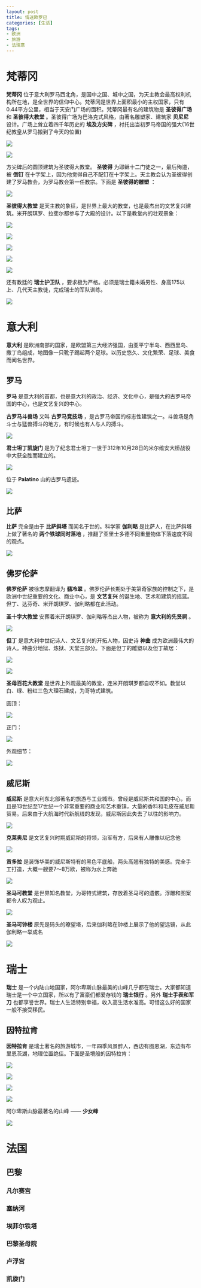 ```yaml
---
layout: post
title: 情迷欧罗巴
categories: [生活]
tags:
- 欧洲
- 旅游
- 法瑞意
---
```


# 梵蒂冈

**梵蒂冈** 位于意大利罗马西北角，是国中之国、城中之国，为天主教会最高权利机构所在地，是全世界的信仰中心。梵蒂冈是世界上面积最小的主权国家，只有0.44平方公里，相当于天安门广场的面积。梵蒂冈最有名的建筑物是 **圣彼得广场** 和 **圣彼得大教堂** 。圣彼得广场为巴洛克式风格，由著名雕塑家、建筑家 **贝尼尼** 设计。广场上耸立着四千年历史的 **埃及方尖碑** ，衬托出当初罗马帝国的强大(16世纪教皇从罗马搬到了今天的位置)

![](https://raw.githubusercontent.com/lixinyao/lixinyao.github.io/master/pictures/life/fandigang1.jpg)

![](https://raw.githubusercontent.com/lixinyao/lixinyao.github.io/master/pictures/life/fandigang2.jpg)

方尖碑后的圆顶建筑为圣彼得大教堂。 **圣彼得** 为耶稣十二门徒之一，最后殉道，被 **倒钉** 在十字架上，因为他觉得自己不配钉在十字架上。天主教会认为圣彼得创建了罗马教会，为罗马教会第一任教宗。下面是 **圣彼得的雕塑** ：

![](https://raw.githubusercontent.com/lixinyao/lixinyao.github.io/master/pictures/life/shengbide.jpg)

**圣彼得大教堂** 是天主教的象征，是世界上最大的教堂，也是最杰出的文艺复兴建筑。米开朗琪罗、拉斐尔都参与了大殿的设计。以下是教堂内的壮观景象：

![](https://raw.githubusercontent.com/lixinyao/lixinyao.github.io/master/pictures/life/shengbide1.jpg)

![](https://raw.githubusercontent.com/lixinyao/lixinyao.github.io/master/pictures/life/shengbide2.jpg)

![](https://raw.githubusercontent.com/lixinyao/lixinyao.github.io/master/pictures/life/shengbide3.jpg)

![](https://raw.githubusercontent.com/lixinyao/lixinyao.github.io/master/pictures/life/shengbide4.jpg)

![](https://raw.githubusercontent.com/lixinyao/lixinyao.github.io/master/pictures/life/shengbide5.jpg)

还有教廷的 **瑞士护卫队** ，要求极为严格。必须是瑞士籍未婚男性、身高175以上、几代天主教徒，完成瑞士的军队训练。

![](https://raw.githubusercontent.com/lixinyao/lixinyao.github.io/master/pictures/life/swisshuweidui.jpg)

# 意大利

**意大利** 是欧洲南部的国家，是欧盟第三大经济强国，由亚平宁半岛、西西里岛、撒丁岛组成，地图像一只靴子踢起两个足球。以历史悠久、文化繁荣、足球、美食而闻名世界。

## 罗马

**罗马** 是意大利的首都，也是意大利的政治、经济、文化中心，是强大的古罗马帝国的中心，也是文艺复兴的中心。

**古罗马斗兽场** 又叫 **古罗马竞技场** ，是古罗马帝国的标志性建筑之一。斗兽场是角斗士与猛兽搏斗的地方，有时候也有人与人的搏斗。

![](https://raw.githubusercontent.com/lixinyao/lixinyao.github.io/master/pictures/life/斗兽场.jpg)

**君士坦丁凯旋门** 是为了纪念君士坦丁一世于312年10月28日的米尔维安大桥战役中大获全胜而建立的。

![](https://raw.githubusercontent.com/lixinyao/lixinyao.github.io/master/pictures/life/君士坦丁凯旋门.jpg)

位于 **Palatino** 山的古罗马遗迹。

![](https://raw.githubusercontent.com/lixinyao/lixinyao.github.io/master/pictures/life/古罗马遗迹.jpg)

## 比萨

**比萨** 完全是由于 **比萨斜塔** 而闻名于世的。科学家 **伽利略** 是比萨人，在比萨斜塔上做了著名的 **两个铁球同时落地** ，推翻了亚里士多德不同重量物体下落速度不同的观点。

![](https://raw.githubusercontent.com/lixinyao/lixinyao.github.io/master/pictures/life/比萨斜塔.jpg)

## 佛罗伦萨

**佛罗伦萨** 被徐志摩翻译为 **翡冷翠** 。佛罗伦萨长期处于美第奇家族的控制之下，是欧洲中世纪重要的文化、商业中心，是 **文艺复兴** 的诞生地、艺术和建筑的摇篮。但丁、达芬奇、米开朗琪罗、伽利略都在此活动。

**圣十字大教堂** 安葬着米开朗琪罗、伽利略等杰出人物，被称为 **意大利的先贤祠** 。

![](https://raw.githubusercontent.com/lixinyao/lixinyao.github.io/master/pictures/life/圣十字大教堂.jpg)

**但丁** 是意大利中世纪诗人、文艺复兴的开拓人物，因史诗 **神曲** 成为欧洲最伟大的诗人。神曲分地狱、炼狱、天堂三部分。下面是但丁的雕塑以及但丁故居：

![](https://raw.githubusercontent.com/lixinyao/lixinyao.github.io/master/pictures/life/但丁雕塑.jpg)

![](https://raw.githubusercontent.com/lixinyao/lixinyao.github.io/master/pictures/life/但丁故居.jpg)

**圣母百花大教堂** 是世界上外观最美的教堂，连米开朗琪罗都自叹不如。教堂以白、绿、粉红三色大理石建成，为哥特式建筑。

圆顶：

![](https://raw.githubusercontent.com/lixinyao/lixinyao.github.io/master/pictures/life/圣母百花大教堂1.jpg)

正门：

![](https://raw.githubusercontent.com/lixinyao/lixinyao.github.io/master/pictures/life/圣母百花大教堂2.jpg)

外观细节：

![](https://raw.githubusercontent.com/lixinyao/lixinyao.github.io/master/pictures/life/圣母百花大教堂3.jpg)

## 威尼斯

**威尼斯** 是意大利东北部著名的旅游与工业城市。曾经是威尼斯共和国的中心，而且是13世纪至17世纪一个非常重要的商业和艺术重镇，大量的香料和毛皮在威尼斯贸易。后来由于大航海时代新航线的发现，威尼斯因此失去了以往的影响力。

![](https://raw.githubusercontent.com/lixinyao/lixinyao.github.io/master/pictures/life/威尼斯.jpg)

**克莱奥尼** 是文艺复兴时期威尼斯的将领，治军有方，后来有人雕像以纪念他

![](https://raw.githubusercontent.com/lixinyao/lixinyao.github.io/master/pictures/life/克莱奥尼.jpg)

**贡多拉** 是装饰华美的威尼斯特有的黑色平底船，两头高翘有独特的美感。完全手工打造，大概一艘要7～8万欧，被称为水上奔驰

![](https://raw.githubusercontent.com/lixinyao/lixinyao.github.io/master/pictures/life/贡多拉.jpg)

**圣马可教堂** 是世界知名教堂，为哥特式建筑，存放着圣马可的遗骸。浮雕和图案都令人叹为观止。

![](https://raw.githubusercontent.com/lixinyao/lixinyao.github.io/master/pictures/life/圣马可教堂.jpg)

**圣马可钟楼** 原先是码头的暸望塔，后来伽利略在钟楼上展示了他的望远镜，从此伽利略一举成名

![](https://raw.githubusercontent.com/lixinyao/lixinyao.github.io/master/pictures/life/圣马可钟楼.jpg)

# 瑞士

**瑞士** 是一个内陆山地国家，阿尔卑斯山脉最美的山峰几乎都在瑞士。大家都知道瑞士是一个中立国家，所以有了富豪们都爱存钱的 **瑞士银行** 。另外 **瑞士手表和军刀** 也都享誉世界。瑞士人生活特别幸福，收入高生活水准高。可惜这么好的国家一般不接受移民。

## 因特拉肯

**因特拉肯** 是瑞士著名的旅游城市，一年四季风景醉人，西边有图恩湖，东边有布里恩茨湖，地理位置绝佳。下面是圣境般的因特拉肯：

![](https://raw.githubusercontent.com/lixinyao/lixinyao.github.io/master/pictures/life/因特拉肯1.jpg)

![](https://raw.githubusercontent.com/lixinyao/lixinyao.github.io/master/pictures/life/因特拉肯2.jpg)

![](https://raw.githubusercontent.com/lixinyao/lixinyao.github.io/master/pictures/life/因特拉肯3.jpg)

![](https://raw.githubusercontent.com/lixinyao/lixinyao.github.io/master/pictures/life/因特拉肯4.jpg)

阿尔卑斯山脉最著名的山峰 —— **少女峰**

![](https://raw.githubusercontent.com/lixinyao/lixinyao.github.io/master/pictures/life/少女峰.jpg)

# 法国

## 巴黎

### 凡尔赛宫

### 塞纳河

### 埃菲尔铁塔

### 巴黎圣母院

### 卢浮宫

### 凯旋门
